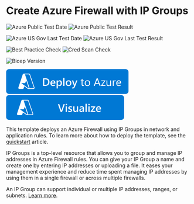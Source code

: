 # Create Azure Firewall with IP Groups

![Azure Public Test Date](https://azurequickstartsservice.blob.core.windows.net/badges/quickstarts/microsoft.network/azurefirewall-create-with-ipgroups-and-linux-jumpbox/PublicLastTestDate.svg)
![Azure Public Test Result](https://azurequickstartsservice.blob.core.windows.net/badges/quickstarts/microsoft.network/azurefirewall-create-with-ipgroups-and-linux-jumpbox/PublicDeployment.svg)

![Azure US Gov Last Test Date](https://azurequickstartsservice.blob.core.windows.net/badges/quickstarts/microsoft.network/azurefirewall-create-with-ipgroups-and-linux-jumpbox/FairfaxLastTestDate.svg)
![Azure US Gov Last Test Result](https://azurequickstartsservice.blob.core.windows.net/badges/quickstarts/microsoft.network/azurefirewall-create-with-ipgroups-and-linux-jumpbox/FairfaxDeployment.svg)

![Best Practice Check](https://azurequickstartsservice.blob.core.windows.net/badges/quickstarts/microsoft.network/azurefirewall-create-with-ipgroups-and-linux-jumpbox/BestPracticeResult.svg)
![Cred Scan Check](https://azurequickstartsservice.blob.core.windows.net/badges/quickstarts/microsoft.network/azurefirewall-create-with-ipgroups-and-linux-jumpbox/CredScanResult.svg)

![Bicep Version](https://azurequickstartsservice.blob.core.windows.net/badges/quickstarts/microsoft.network/azurefirewall-create-with-ipgroups-and-linux-jumpbox/BicepVersion.svg)

[![Deploy To Azure](https://raw.githubusercontent.com/Azure/azure-quickstart-templates/master/1-CONTRIBUTION-GUIDE/images/deploytoazure.svg?sanitize=true)](https://portal.azure.com/#create/Microsoft.Template/uri/https%3A%2F%2Fraw.githubusercontent.com%2FAzure%2Fazure-quickstart-templates%2Fmaster%2Fquickstarts%2Fmicrosoft.network%2Fazurefirewall-create-with-ipgroups-and-linux-jumpbox%2Fazuredeploy.json)  [![Visualize](https://raw.githubusercontent.com/Azure/azure-quickstart-templates/master/1-CONTRIBUTION-GUIDE/images/visualizebutton.svg?sanitize=true)](http://armviz.io/#/?load=https%3A%2F%2Fraw.githubusercontent.com%2FAzure%2Fazure-quickstart-templates%2Fmaster%2Fquickstarts%2Fmicrosoft.network%2Fazurefirewall-create-with-ipgroups-and-linux-jumpbox%2Fazuredeploy.json)

This template deploys an Azure Firewall using IP Groups in network and application rules. To learn more about how to deploy the template, see the [quickstart](https://docs.microsoft.com/azure/firewall/quick-create-ipgroup-template) article.

IP Groups is a top-level resource that allows you to group and manage IP addresses in Azure Firewall rules. You can give your IP Group a name and create one by entering IP addresses or uploading a file. It eases your management experience and reduce time spent managing IP addresses by using them in a single firewall or across multiple firewalls.

An IP Group can support individual or multiple IP addresses, ranges, or subnets. [Learn more](https://docs.microsoft.com/azure/firewall/ip-groups).
